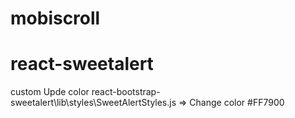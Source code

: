# mobiscroll


# react-sweetalert
custom Upde color react-bootstrap-sweetalert\lib\styles\SweetAlertStyles.js => Change color #FF7900
